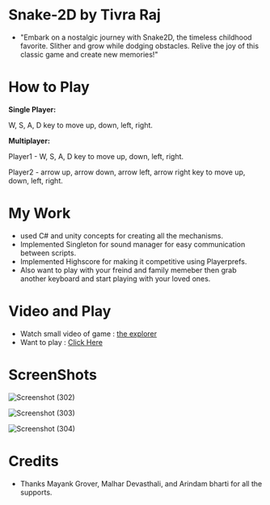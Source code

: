 # Snake-2D by Tivra Raj

- "Embark on a nostalgic journey with Snake2D, the timeless childhood favorite. Slither and grow while dodging obstacles. Relive the joy of this classic game and create new memories!"

# How to Play

**Single Player:** 

W, S, A, D key to move up, down, left, right.

**Multiplayer:**

Player1 - W, S, A, D key to move up, down, left, right.

Player2 - arrow up, arrow down, arrow left, arrow right key to move up, down, left, right.

# My Work

- used C# and unity concepts for creating all the mechanisms.
- Implemented Singleton for sound manager for easy communication between scripts.
- Implemented Highscore for making it competitive using Playerprefs.
- Also want to play with your freind and family memeber then grab another keyboard and start playing with your loved ones.

# Video and Play

- Watch small video of game : <a href="" target="_blank">the explorer</a>
- Want to play : <a href="https://kingpheonix.itch.io/snake-2d" target="_blank">Click Here</a>

# ScreenShots

![Screenshot (302)](https://github.com/Tivra-Raj/Snake-2D/assets/107213542/eef907f4-3b94-4b60-8ec7-3458288599ed)

![Screenshot (303)](https://github.com/Tivra-Raj/Snake-2D/assets/107213542/4055a830-ee15-41e2-8dc8-8b7c262c53a5)

![Screenshot (304)](https://github.com/Tivra-Raj/Snake-2D/assets/107213542/9c53910b-0ab7-4390-8ef1-50f7308b65cf)

# Credits

- Thanks Mayank Grover, Malhar Devasthali, and Arindam bharti for all the supports. 
